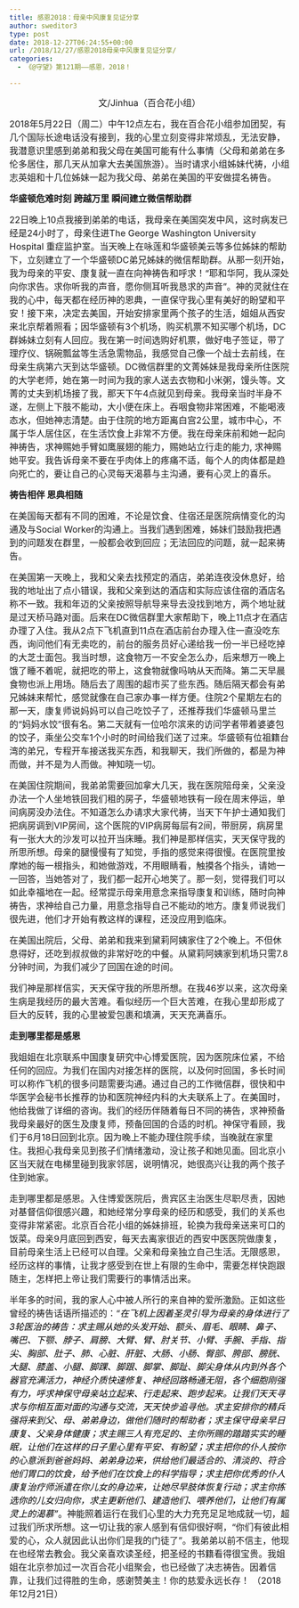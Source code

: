 ```yaml
---
title: 感恩2018：母亲中风康复见证分享
author: sweditor3
type: post
date: 2018-12-27T06:24:55+00:00
url: /2018/12/27/感恩2018母亲中风康复见证分享/
categories:
  - 《@守望》第121期——感恩，2018！

---
```

<p style="text-align: center;">
  <span style="font-size: 12pt;">文/Jinhua（百合花小组）</span>
</p>

<span style="font-size: 12pt;">2018年5月22日（周二）中午12点左右，我在百合花小组参加团契，有几个国际长途电话没有接到，我的心里立刻变得非常烦乱，无法安静，我潜意识里感到弟弟和我父母在美国可能有什么事情（父母和弟弟在多伦多居住，那几天从加拿大去美国旅游）。当时请求小组姊妹代祷，小组志英姐和十几位姊妹一起为我父母、弟弟在美国的平安做提名祷告。</span>

**<span style="font-size: 12pt;">华盛顿危难时刻 跨越万里 瞬间建立微信帮助群</span>**

<span style="font-size: 12pt;">22日晚上10点我接到弟弟的电话，我母亲在美国突发中风，这时病发已经是24小时了，母亲住进The George Washington University Hospital 重症监护室。当天晚上在咏莲和华盛顿美云等多位姊妹的帮助下，立刻建立了一个华盛顿DC弟兄姊妹的微信帮助群。从那一刻开始，我为母亲的平安、康复就一直在向神祷告和呼求！“耶和华阿，我从深处向你求告。求你听我的声音，愿你侧耳听我恳求的声音”。神的灵就住在我的心中，每天都在经历神的恩典，一直保守我心里有美好的盼望和平安！接下来，决定去美国，开始安排家里两个孩子的生活，姐姐从西安来北京帮着照看；因华盛顿有3个机场，购买机票不知买哪个机场，DC群姊妹立刻有人回应。我在第一时间选购好机票，做好电子签证，带了理疗仪、锅碗瓢盆等生活急需物品，我感觉自己像一个战士去前线，在母亲生病第六天到达华盛顿。DC微信群里的文菁姊妹是我母亲所住医院的大学老师，她在第一时间为我的家人送去衣物和小米粥，馒头等。文菁的丈夫到机场接了我，那天下午4点就见到母亲。我母亲当时半身不遂，左侧上下肢不能动，大小便在床上。吞咽食物非常困难，不能喝液态水，但她神志清楚。由于住院的地方距离白宫2公里，城市中心，不属于华人居住区，在生活饮食上非常不方便。我在母亲床前和她一起向神祷告，求神赐她手臂如鹰展翅的能力，赐她站立行走的能力, 求神赐她平安。我告诉母亲不要在乎肉体上的疼痛不适，每个人的肉体都是趋向死亡的，要让自己的心灵每天渴慕与主沟通，要有心灵上的喜乐。</span>

**<span style="font-size: 12pt;">祷告相伴 恩典相随</span>**

<span style="font-size: 12pt;">在美国每天都有不同的困难，不论是饮食、住宿还是医院病情变化的沟通及与Social Worker的沟通上。当我们遇到困难，姊妹们鼓励我把遇到的问题发在群里，一般都会收到回应；无法回应的问题，就一起来祷告。</span>

<span style="font-size: 12pt;">在美国第一天晚上，我和父亲去找预定的酒店，弟弟连夜没休息好，给我的地址出了点小错误，我和父亲到达的酒店和实际应该住宿的酒店名称不一致。我和年迈的父亲按照导航导来导去没找到地方，两个地址就是过天桥马路对面。后来在DC微信群里大家帮助下，晚上11点才在酒店办理了入住。我从2点下飞机直到11点在酒店前台办理入住一直没吃东西，询问他们有无卖吃的，前台的服务员好心递给我一份一半已经吃掉的大芝士面包。我当时想，这食物万一不安全怎么办，后来想万一晚上饿了睡不着呢，就把吃的带上，这食物就像吗呐从天而降。第二天早晨食物也派上用场。随后去了周围的超市买了些东西。随后隔天都会有弟兄姊妹来帮忙，感觉就像在自己家办事一样方便。住院2个星期左右的那一天，康复师说妈妈可以自己吃饺子了，还推荐我们华盛顿马里兰的“妈妈水饺”很有名。第二天就有一位哈尔滨来的访问学者带着婆婆包的饺子，乘坐公交车1个小时的时间给我们送了过来。华盛顿有位祖籍台湾的弟兄，专程开车接送我买东西，和我聊天，我们所做的，都是为神而做，并不是为人而做。神知晓一切。</span>

<span style="font-size: 12pt;">在美国住院期间，我弟弟需要回加拿大几天，我在医院陪母亲，父亲没办法一个人坐地铁回我们租的房子，华盛顿地铁有一段在周末停运，单间病房没办法住。不知道怎么办请求大家代祷，当天下午护士通知我们把病房调到VIP房间，这个医院的VIP病房每层有2间，带厨房，病房里有一张大大的沙发可以拉开当床睡。我们神是那样信实，天天保守我的所思所想。母亲的腿慢慢有了知觉，手指的感觉来得很慢。在医院里按摩她的每一根指头，和她做游戏，不用眼睛看，触摸各个指头，请她一一回答，当她答对了，我们都一起开心地笑了。那一刻，觉得我们可以如此幸福地在一起。经常提示母亲用意念来指导康复和训练，随时向神祷告，求神给自己力量，用意念指导自己不能动的地方。康复师说我们很先进，他们才开始有教这样的课程，还没应用到临床。</span>

<span style="font-size: 12pt;">在美国出院后，父母、弟弟和我来到黛莉阿姨家住了2个晚上。不但休息得好，还吃到叔叔做的非常好吃的中餐。从黛莉阿姨家到机场只需7.8分钟时间，为我们减少了回国在途的时间。</span>

<span style="font-size: 12pt;">我们神是那样信实，天天保守我的所思所想。在我46岁以来，这次母亲生病是我经历的最大苦难。看似经历一个巨大苦难，在我心里却形成了巨大的反转，我的心里被爱包裹和填满，天天充满喜乐。</span>

**<span style="font-size: 12pt;">走到哪里都是感恩</span>**

<span style="font-size: 12pt;">我姐姐在北京联系中国康复研究中心博爱医院，因为医院床位紧，不给任何的回应。为我们在国内对接怎样的医院，以及何时回国，多长时间可以称作飞机的很多问题需要沟通。通过自己的工作微信群，很快和中华医学会秘书长推荐的协和医院神经内科的大夫联系上了。在美国时，他给我做了详细的咨询。我们的经历伴随着每日不同的祷告，求神预备我母亲最好的医生及康复师，预备回国的合适的时机。神保守看顾，我们于6月18日回到北京。因为晚上不能办理住院手续，当晚就在家里住。我担心我母亲见到孩子们情绪激动，没让孩子和她见面。回北京小区当天就在电梯里碰到我家邻居，说明情况，她很高兴让我的两个孩子住到她家。</span>

<span style="font-size: 12pt;">走到哪里都是感恩。入住博爱医院后，贵宾区主治医生尽职尽责，因她对基督信仰很感兴趣，和她经常分享母亲的经历和感受，我们的关系也变得非常紧密。北京百合花小组的姊妹排班，轮换为我母亲送来可口的饭菜。母亲9月底回到西安，每天去离家很近的西安中医医院做康复，目前母亲生活上已经可以自理。父亲和母亲独立自己生活。无限感恩，经历这样的事情，让我才感受到在世上有限的生命中，需要怎样快跑跟随主，怎样把上帝让我们需要行的事情活出来。</span>

<span style="font-size: 12pt;">半年多的时间，我的家人心中被人所行的来自神的爱所激励。正如这些曾经的祷告话语所描述的：“<span style="color: #000000;"><em>在飞机上因着圣灵引导为母亲的身体进行了3轮医治的祷告：求主赐从她的头发开始、额头、眉毛、眼睛、鼻子、嘴巴、下颚、脖子、肩膀、大臂、臂、肘关节、小臂、手腕、手指、指尖、胸部、肚子、肺、心脏、肝脏、大肠、小肠、臀部、胯部、膀胱、大腿、膝盖、小腿、脚踝、脚跟、脚掌、脚趾、脚尖身体从内到外各个器官充满活力，神经介质快速修复、神经回路畅通无阻，各个细胞刚强有力，呼求神保守母亲站立起来、行走起来、跑步起来。让我们天天寻求与你相互面对面的沟通与交流，天天快步追寻他。求主安排你的精兵强将来到父、母、弟弟身边，做他们随时的帮助者；求主保守母亲早日康复、父亲身体健康；求主赐三人有充足的、主你所赐的踏踏实实的睡眠，让他们在这样的日子里心里有平安、有盼望；求主把你的仆人按你的心意派到爸爸妈妈、弟弟身边来，供给他们最适合的、清淡的、符合他们胃口的饮食，给予他们在饮食上的科学指导；求主把你优秀的仆人康复治疗师派遣在你儿女的身边来，让她尽早肢体恢复行动；求主你拣选你的儿女归向你，求主更新他们、建造他们、喂养他们，让他们有属灵上的渴慕”</em>。</span>神能照着运行在我们心里的大力充充足足地成就一切，超过我们所求所想。这一切让我的家人感到有信仰很好啊，“你们有彼此相爱的心，众人就因此认出你们是我的门徒了”。我弟弟以前不信主，他现在也经常去教会。我父亲喜欢读圣经，把圣经的书籍看得很宝贵。我姐姐在北京参加过一次百合花小组聚会，也已经做了决志祷告。因着信靠，让我们过得胜的生命，感谢赞美主！你的慈爱永远长存！ （2018年12月21日）</span>

&nbsp;